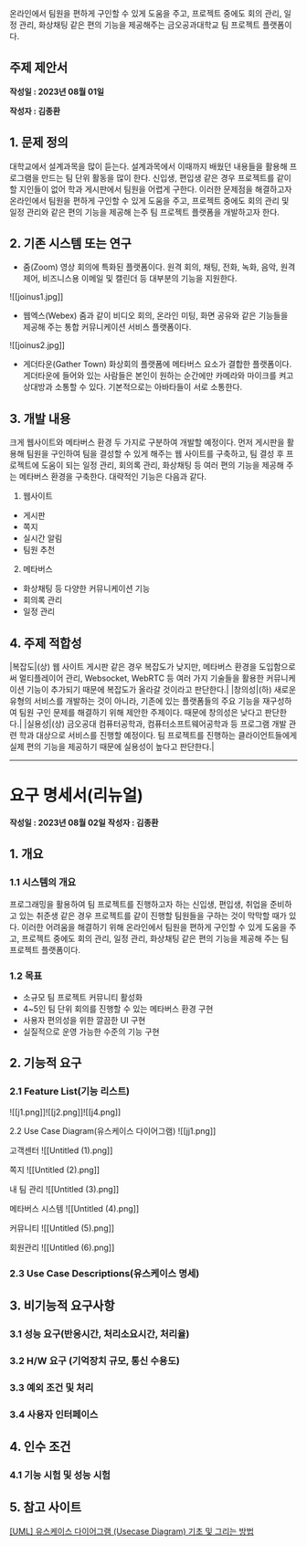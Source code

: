 온라인에서 팀원을 편하게 구인할 수 있게 도움을 주고, 프로젝트 중에도 회의 관리, 일정 관리, 화상채팅 같은 편의 기능을 제공해주는 금오공과대학교 팀 프로젝트 플랫폼이다.

## 주제 제안서
**작성일 : 2023년 08월 01일**

**작성자 : 김종환**

## 1. 문제 정의

대학교에서 설계과목을 많이 듣는다. 설계과목에서 이때까지 배웠던 내용들을 활용해 프로그램을 만드는 팀 단위 활동을 많이 한다. 신입생, 편입생 같은 경우 프로젝트를 같이할 지인들이 없어 학과 게시판에서 팀원을 어렵게 구한다. 이러한 문제점을 해결하고자 온라인에서 팀원을 편하게 구인할 수 있게 도움을 주고, 프로젝트 중에도 회의 관리 및 일정 관리와 같은 편의 기능을 제공해 는주 팀 프로젝트 플랫폼을 개발하고자 한다.

## 2. 기존 시스템 또는 연구

- 줌(Zoom) 영상 회의에 특화된 플랫폼이다. 원격 회의, 채팅, 전화, 녹화, 음악, 원격제어, 비즈니스용 이메일 및 캘린더 등 대부분의 기능을 지원한다.

![[joinus1.jpg]]
- 웹엑스(Webex) 줌과 같이 비디오 회의, 온라인 미팅, 화면 공유와 같은 기능들을 제공해 주는 통합 커뮤니케이션 서비스 플랫폼이다.

![[joinus2.jpg]]
- 게더타운(Gather Town) 화상회의 플랫폼에 메타버스 요소가 결합한 플랫폼이다. 게더타운에 들어와 있는 사람들은 본인이 원하는 순간에만 카메라와 마이크를 켜고 상대방과 소통할 수 있다. 기본적으로는 아바타들이 서로 소통한다.



## 3. 개발 내용

크게 웹사이트와 메타버스 환경 두 가지로 구분하여 개발할 예정이다. 먼저 게시판을 활용해 팀원을 구인하여 팀을 결성할 수 있게 해주는 웹 사이트를 구축하고, 팀 결성 후 프로젝트에 도움이 되는 일정 관리, 회의록 관리, 화상채팅 등 여러 편의 기능을 제공해 주는 메타버스 환경을 구축한다. 대략적인 기능은 다음과 같다.

1. 웹사이트

- 게시판
- 쪽지
- 실시간 알림
- 팀원 추천

2. 메타버스

- 화상채팅 등 다양한 커뮤니케이션 기능
- 회의록 관리
- 일정 관리

## 4. 주제 적합성

|복잡도|(상) 웹 사이트 게시판 같은 경우 복잡도가 낮지만, 메타버스 환경을 도입함으로써 멀티플레이어 관리, Websocket, WebRTC 등 여러 가지 기술들을 활용한 커뮤니케이션 기능이 추가되기 때문에 복잡도가 올라갈 것이라고 판단한다.|
|창의성|(하) 새로운 유형의 서비스를 개발하는 것이 아니라, 기존에 있는 플랫폼들의 주요 기능을 재구성하여 팀원 구인 문제를 해결하기 위해 제안한 주제이다. 때문에 창의성은 낮다고 판단한다.|
|실용성|(상) 금오공대 컴퓨터공학과, 컴퓨터소프트웨어공학과 등 프로그램 개발 관련 학과 대상으로 서비스를 진행할 예정이다. 팀 프로젝트를 진행하는 클라이언트들에게 실제 편의 기능을 제공하기 때문에 실용성이 높다고 판단한다.|

---

# 요구 명세서(리뉴얼)

**작성일 : 2023년 08월 02일**
**작성자 : 김종환**


## 1. 개요

### 1.1 시스템의 개요

프로그래밍을 활용하여 팀 프로젝트를 진행하고자 하는 신입생, 편입생, 취업을 준비하고 있는 취준생 같은 경우 프로젝트를 같이 진행할 팀원들을 구하는 것이 막막할 때가 있다. 이러한 어려움을 해결하기 위해 온라인에서 팀원을 편하게 구인할 수 있게 도움을 주고, 프로젝트 중에도 회의 관리, 일정 관리, 화상채팅 같은 편의 기능을 제공해 주는 팀 프로젝트 플랫폼이다.

### 1.2 목표

- 소규모 팀 프로젝트 커뮤니티 활성화
- 4~5인 팀 단위 회의를 진행할 수 있는 메타버스 환경 구현
- 사용자 편의성을 위한 깔끔한 UI 구현
- 실질적으로 운영 가능한 수준의 기능 구현

## 2. 기능적 요구

### 2.1 Feature List(기능 리스트)

![[j1.png]]![[j2.png]]![[j4.png]]

2.2 Use Case Diagram(유스케이스 다이어그램)
![[jj1.png]]

고객센터
![[Untitled (1).png]]

쪽지
![[Untitled (2).png]]

내 팀 관리
![[Untitled (3).png]]

메타버스 시스템
![[Untitled (4).png]]

커뮤니티
![[Untitled (5).png]]

회원관리
![[Untitled (6).png]]

### 2.3 Use Case Descriptions(유스케이스 명세)

## 3. 비기능적 요구사항

### 3.1 성능 요구(반응시간, 처리소요시간, 처리율)

### 3.2 H/W 요구 (기억장치 규모, 통신 수용도)

### 3.3 예외 조건 및 처리

### 3.4 사용자 인터페이스

## 4. 인수 조건

### 4.1 기능 시험 및 성능 시험

## 5. 참고 사이트

[[UML] 유스케이스 다이어그램 (Usecase Diagram) 기초 및 그리는 방법](https://gnaseel.tistory.com/22)